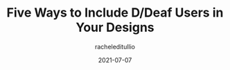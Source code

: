 ---
author: racheleditullio
date: 2021-07-07
layout: post.njk
publisher: tpginteractive
tags:
  - article
  - accessibility
  - design
target_url: https://www.tpgi.com/five-ways-to-include-d-deaf-users-in-your-designs/
title: Five Ways to Include D/Deaf Users in Your Designs
---